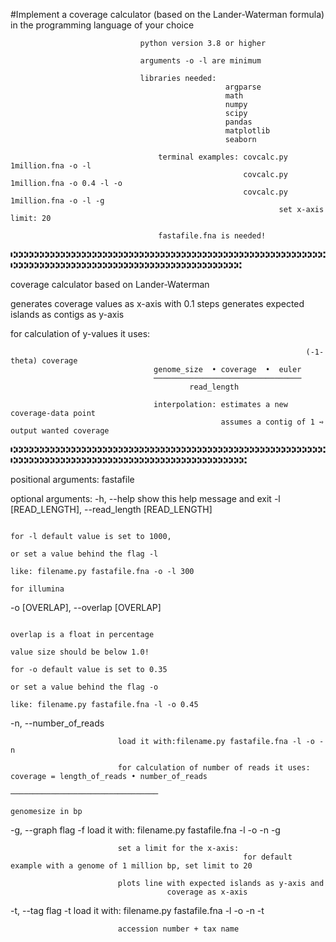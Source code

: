 #Implement a coverage calculator (based on the Lander-Waterman formula) in the programming language of your choice 



                                 python version 3.8 or higher

                                 arguments -o -l are minimum

                                 libraries needed:
                                                    argparse
                                                    math
                                                    numpy
                                                    scipy
                                                    pandas
                                                    matplotlib
                                                    seaborn

                                     terminal examples: covcalc.py 1million.fna -o -l
                                                        covcalc.py 1million.fna -o 0.4 -l -o
                                                        covcalc.py 1million.fna -o -l -g
                                                                set x-axis limit: 20

                                     fastafile.fna is needed!



⑆⑆⑆⑆⑆⑆⑆⑆⑆⑆⑆⑆⑆⑆⑆⑆⑆⑆⑆⑆⑆⑆⑆⑆⑆⑆⑆⑆⑆⑆⑆⑆⑆⑆⑆⑆⑆⑆⑆⑆⑆⑆⑆⑆⑆⑆⑆⑆⑆⑆⑆⑆⑆⑆⑆⑆⑆⑆⑆⑆⑆⑆⑆⑆⑆⑆⑆⑆⑆⑆⑆⑆⑆⑆⑆⑆⑆⑆⑆⑆⑆⑆⑆⑆⑆⑆⑆⑆⑆⑆⑆⑆⑆⑆⑆⑆⑆⑆⑆⑆⑆⑆⑆⑆

coverage calculator based on Lander-Waterman

generates coverage values as x-axis with 0.1 steps
generates expected islands as contigs as y-axis

for calculation of y-values it uses:

                                                                      (-1-theta) coverage
                                    genome_size  • coverage  •  euler
                                    ─────────────────────────────────
                                            read_length

                                    interpolation: estimates a new coverage-data point
                                                   assumes a contig of 1 ➺ output wanted coverage

⑆⑆⑆⑆⑆⑆⑆⑆⑆⑆⑆⑆⑆⑆⑆⑆⑆⑆⑆⑆⑆⑆⑆⑆⑆⑆⑆⑆⑆⑆⑆⑆⑆⑆⑆⑆⑆⑆⑆⑆⑆⑆⑆⑆⑆⑆⑆⑆⑆⑆⑆⑆⑆⑆⑆⑆⑆⑆⑆⑆⑆⑆⑆⑆⑆⑆⑆⑆⑆⑆⑆⑆⑆⑆⑆⑆⑆⑆⑆⑆⑆⑆⑆⑆⑆⑆⑆⑆⑆⑆⑆⑆⑆⑆⑆⑆⑆⑆⑆⑆⑆⑆⑆⑆⑆

positional arguments:
  fastafile

optional arguments:
  -h, --help            show this help message and exit
  -l [READ_LENGTH], --read_length [READ_LENGTH]

                                                                                                            for -l default value is set to 1000,
                                                                                                            or set a value behind the flag -l
                                                                                                            like: filename.py fastafile.fna -o -l 300
                                                                                                            for illumina
  -o [OVERLAP], --overlap [OVERLAP]

                                                                                                        overlap is a float in percentage
                                                                                                        value size should be below 1.0!
                                                                                                        for -o default value is set to 0.35
                                                                                                        or set a value behind the flag -o
                                                                                                        like: filename.py fastafile.fna -l -o 0.45
  -n, --number_of_reads

                            load it with:filename.py fastafile.fna -l -o -n

                            for calculation of number of reads it uses: coverage = length_of_reads • number_of_reads
                                                                                   ─────────────────────────────────
                                                                                       genomesize in bp



  -g, --graph           flag -f
                            load it with: filename.py fastafile.fna -l -o -n -g

                            set a limit for the x-axis:
                                                        for default example with a genome of 1 million bp, set limit to 20

                            plots line with expected islands as y-axis and
                                       coverage as x-axis



  -t, --tag             flag -t
                            load it with: filename.py fastafile.fna -l -o -n -t

                            accession number + tax name

